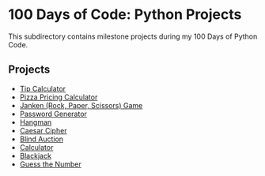# 100 Days of Code: Python Projects
This subdirectory contains milestone projects during my 100 Days of Python Code.

## Projects
<!-- Link to individual Python projects below here. 👇️ -->

- [Tip Calculator](tip-calculator)
- [Pizza Pricing Calculator](pizza-pricer)
- [Janken (Rock, Paper, Scissors) Game](janken)
- [Password Generator](password-generator)
- [Hangman](hangman)
- [Caesar Cipher](caesar-cipher)
- [Blind Auction](blind-auction)
- [Calculator](calculator)
- [Blackjack](blackjack)
- [Guess the Number](guess-the-number)
